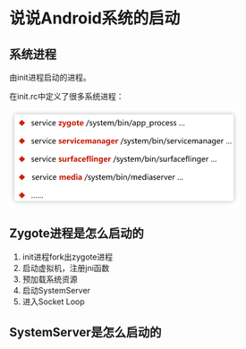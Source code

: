 # 说说Android系统的启动

## 系统进程

由init进程启动的进程。

在init.rc中定义了很多系统进程：

![](img/ec3bdf3c.png)

## Zygote进程是怎么启动的

1. init进程fork出zygote进程
2. 启动虚拟机，注册jni函数
3. 预加载系统资源
4. 启动SystemServer
5. 进入Socket Loop

## SystemServer是怎么启动的
